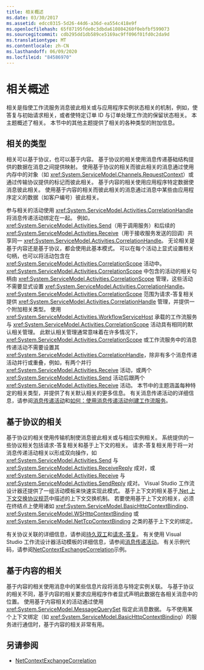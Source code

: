 ```yaml
---
title: 相关概述
ms.date: 03/30/2017
ms.assetid: edcc0315-5d26-44d6-a36d-ea554c418e9f
ms.openlocfilehash: 65f87195fde0c3dbda610804260f0ebfbf599073
ms.sourcegitcommit: cdb295dd1db589ce5169ac9ff096f01fd0c2da9d
ms.translationtype: MT
ms.contentlocale: zh-CN
ms.lasthandoff: 06/09/2020
ms.locfileid: "84586970"
---
```

# <a name="correlation-overview"></a>相关概述
相关是指使工作流服务消息彼此相关或与应用程序实例状态相关的机制，例如，使答复与初始请求相关，或者使特定订单 ID 与订单处理工作流的保留状态相关。 本主题概述了相关。 本节中的其他主题提供了相关的各种类型的附加信息。  
  
## <a name="types-of-correlation"></a>相关的类型  
 相关可以基于协议，也可以基于内容。 基于协议的相关使用消息传递基础结构提供的数据在消息之间提供映射。 使用基于协议的相关而彼此相关的消息通过使用内存中的对象（如 <xref:System.ServiceModel.Channels.RequestContext>）或通过传输协议提供的标记而彼此相关。 基于内容的相关使用应用程序特定数据使消息彼此相关。 使用基于内容的相关而彼此相关的消息通过消息中某些由应用程序定义的数据（如客户编号）彼此相关。  
  
 参与相关的活动使用 <xref:System.ServiceModel.Activities.CorrelationHandle> 将消息传递活动绑定在一起。 例如，<xref:System.ServiceModel.Activities.Send>（用于调用服务）和后续的 <xref:System.ServiceModel.Activities.Receive>（用于接收服务发送的回调）共享同一 <xref:System.ServiceModel.Activities.CorrelationHandle>。 无论相关是基于内容还是基于协议，都会使用此基本模式。 可以在每个活动上显式设置相关句柄，也可以将活动包含在 <xref:System.ServiceModel.Activities.CorrelationScope> 活动中。 <xref:System.ServiceModel.Activities.CorrelationScope> 中包含的活动的相关句柄由 <xref:System.ServiceModel.Activities.CorrelationScope> 管理，这些活动不需要显式设置 <xref:System.ServiceModel.Activities.CorrelationHandle>。 <xref:System.ServiceModel.Activities.CorrelationScope> 范围为请求-答复相关提供 <xref:System.ServiceModel.Activities.CorrelationHandle> 管理，并提供一个附加相关类型。 使用 <xref:System.ServiceModel.Activities.WorkflowServiceHost> 承载的工作流服务与 <xref:System.ServiceModel.Activities.CorrelationScope> 活动具有相同的默认相关管理。 此默认相关管理通常意味着在许多情况下，<xref:System.ServiceModel.Activities.CorrelationScope> 或工作流服务中的消息传递活动不需要设置其 <xref:System.ServiceModel.Activities.CorrelationHandle>，除非有多个消息传递活动并行或重叠，例如，有两个并行 <xref:System.ServiceModel.Activities.Receive> 活动，或两个 <xref:System.ServiceModel.Activities.Send> 活动后跟两个 <xref:System.ServiceModel.Activities.Receive> 活动。 本节中的主题涵盖每种特定的相关类型，并提供了有关默认相关的更多信息。 有关消息传递活动的详细信息，请参阅[消息传递活动](messaging-activities.md)和[如何：使用消息传递活动创建工作流服务](how-to-create-a-workflow-service-with-messaging-activities.md)。  
  
## <a name="protocol-based-correlation"></a>基于协议的相关

基于协议的相关使用传输机制使消息彼此相关或与相应实例相关。 系统提供的一些协议相关包括请求-答复相关和基于上下文的相关。 请求-答复相关用于将一对消息传递活动相关以形成双向操作，如 <xref:System.ServiceModel.Activities.Send> 与 <xref:System.ServiceModel.Activities.ReceiveReply> 成对，或 <xref:System.ServiceModel.Activities.Receive> 与 <xref:System.ServiceModel.Activities.SendReply> 成对。 Visual Studio 工作流设计器还提供了一组活动模板来快速实现此模式。 基于上下文的相关基于[.Net 上下文交换协议规范](https://docs.microsoft.com/openspecs/windows_protocols/mc-netcex/a7f26280-491f-465b-9914-c5eb5322dbb4)中描述的上下文交换机制。 若要使用基于上下文的相关，必须在终结点上使用诸如 <xref:System.ServiceModel.BasicHttpContextBinding>、<xref:System.ServiceModel.WSHttpContextBinding> 或 <xref:System.ServiceModel.NetTcpContextBinding> 之类的基于上下文的绑定。  
  
有关协议关联的详细信息，请参阅[持久双工](durable-duplex-correlation.md)和[请求-答复](request-reply-correlation.md)。 有关使用 Visual Studio 工作流设计器活动模板的详细信息，请参阅[消息传递活动](messaging-activities.md)。 有关示例代码，请参阅[NetContextExchangeCorrelation](https://docs.microsoft.com/previous-versions/dotnet/netframework-4.0/ee662963%28v%3dvs.100%29)示例。  
  
## <a name="content-based-correlation"></a>基于内容的相关

基于内容的相关使用消息中的某些信息片段将消息与特定实例关联。 与基于协议的相关不同，基于内容的相关要求应用程序作者显式声明此数据在各相关消息中的位置。 使用基于内容相关的活动通过使用 <xref:System.ServiceModel.MessageQuerySet> 指定此消息数据。 与不使用某个上下文绑定（如 <xref:System.ServiceModel.BasicHttpContextBinding>）的服务进行通信时，基于内容的相关非常有用。
  
## <a name="see-also"></a>另请参阅

- [NetContextExchangeCorrelation](https://docs.microsoft.com/previous-versions/dotnet/netframework-4.0/ee662963%28v%3dvs.100%29)
